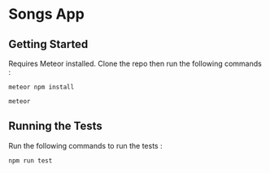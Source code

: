 # Songs App



## Getting Started

Requires Meteor installed.
Clone the repo then run the following commands :
```
meteor npm install
```
```
meteor
```

## Running the Tests

Run the following commands to run the tests :
```
npm run test
```